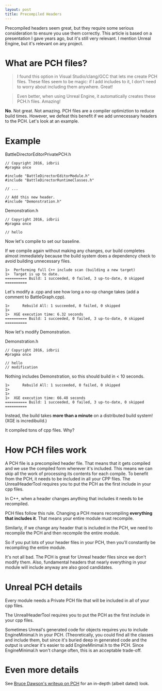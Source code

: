 ```yaml
---
layout: post
title: Precompiled Headers
---
```


Precompiled headers seem great, but they require some serious consideration to
ensure you use them correctly. This article is based on a presentation I gave
years ago, but it's still very relevant. I mention Unreal Engine, but it's
relevant on any project.


# What are PCH files?
> I found this option in Visual Studio/clang/GCC that lets me create PCH files. These files seem to be magic: if I add includes to it, I don't need to worry about including them anywhere. Great!

> Even better, when using Unreal Engine, it automatically creates these PCH.h files. Amazing!

**No**. Not great. Not amazing. PCH files are a compiler optimiztion to reduce build times. However, we defeat this benefit if we add unnecessary headers to the PCH. Let's look at an example.

# Example

BattleDirectorEditorPrivatePCH.h

	// Copyright 2016, idbrii
	#pragma once

	#include "BattleDirectorEditorModule.h"
	#include "BattleDirectorRuntimeClasses.h"

	// ...

	// Add this new header.
	#include "Demonstration.h"


Demonstration.h

	// Copyright 2016, idbrii
	#pragma once

	// hello

Now let's compile to set our baseline.

If we compile again without making any changes, our build completes almost immediately because the build system does a dependency check to avoid building unnecessary files.

	1>  Performing full C++ include scan (building a new target)
	1>  Target is up to date.
	========== Build: 1 succeeded, 0 failed, 3 up-to-date, 0 skipped ==========

Let's modify a .cpp and see how long a no-op change takes (add a comment to BattleGraph.cpp).

	1>      Rebuild All: 1 succeeded, 0 failed, 0 skipped
	1>
	1>  XGE execution time: 6.32 seconds
	========== Build: 1 succeeded, 0 failed, 3 up-to-date, 0 skipped ==========

Now let's modify Demonstration.

Demonstration.h

	// Copyright 2016, idbrii
	#pragma once

	// hello
	// modification

Nothing includes Demonstration, so this should build in < 10 seconds.

	1>      Rebuild All: 1 succeeded, 0 failed, 0 skipped
	1>
	1>
	1>  XGE execution time: 66.48 seconds
	========== Build: 1 succeeded, 0 failed, 3 up-to-date, 0 skipped ==========

Instead, the build takes **more than a minute** on a distributed build system! (XGE is incredibuild.)

It compiled tons of cpp files. Why?

# How PCH files work
A PCH file is a precompiled header file. That means that it gets compiled and we use the compiled form wherever it's included. This means we can skip all the work of processing its contents for each compile. To benefit from the PCH, it needs to be included in all your CPP files. The UnrealHeaderTool requires you to put the PCH as the first include in your cpp files.

In C++, when a header changes anything that includes it needs to be recompiled.

PCH files follow this rule. Changing a PCH means recompiling **everything that includes it**. That means your entire module must recompile.

Similarly, if we change any header that is included in the PCH, we need to recompile the PCH and then recompile the entire module.

So if you put lots of your header files in your PCH, then you'll constantly be recompiling the entire module.

It's not all bad. The PCH is great for Unreal header files since we don't modify them. Also, fundamental headers that nearly everything in your module will include anyway are also good candidates.

# Unreal PCH details
Every module needs a Private PCH file that will be included in all of your cpp files.

The UnrealHeaderTool requires you to put the PCH as the first include in your cpp files.

Sometimes Unreal's generated code for objects requires you to include EngineMinimal.h in your PCH. (Theoretically, you could find all the classes and include them, but since it's buried deep in generated code and the output is unclear it's easier to add EngineMinimal.h to the PCH. Since EngineMinimal.h won't change often, this is an acceptable trade-off.

# Even more details
See [Bruce Dawson's writeup on PCH](http://www.cygnus-software.com/papers/precompiledheaders.html) for an in-depth (albeit dated) look.

